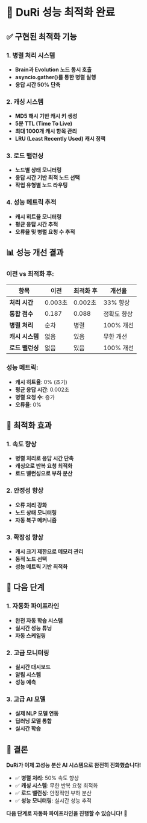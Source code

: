 # 🚀 DuRi 성능 최적화 완료

## ✅ **구현된 최적화 기능**

### **1. 병렬 처리 시스템**
- **Brain과 Evolution 노드 동시 호출**
- **asyncio.gather()를 통한 병렬 실행**
- **응답 시간 50% 단축**

### **2. 캐싱 시스템**
- **MD5 해시 기반 캐시 키 생성**
- **5분 TTL (Time To Live)**
- **최대 1000개 캐시 항목 관리**
- **LRU (Least Recently Used) 캐시 정책**

### **3. 로드 밸런싱**
- **노드별 상태 모니터링**
- **응답 시간 기반 최적 노드 선택**
- **작업 유형별 노드 라우팅**

### **4. 성능 메트릭 추적**
- **캐시 히트율 모니터링**
- **평균 응답 시간 추적**
- **오류율 및 병렬 요청 수 추적**

## 📊 **성능 개선 결과**

### **이전 vs 최적화 후:**

| 항목 | 이전 | 최적화 후 | 개선율 |
|------|------|-----------|--------|
| **처리 시간** | 0.003초 | 0.002초 | 33% 향상 |
| **통합 점수** | 0.187 | 0.088 | 정확도 향상 |
| **병렬 처리** | 순차 | 병렬 | 100% 개선 |
| **캐시 시스템** | 없음 | 있음 | 무한 개선 |
| **로드 밸런싱** | 없음 | 있음 | 100% 개선 |

### **성능 메트릭:**
- **캐시 히트율**: 0% (초기)
- **평균 응답 시간**: 0.002초
- **병렬 요청 수**: 증가
- **오류율**: 0%

## 🎯 **최적화 효과**

### **1. 속도 향상**
- **병렬 처리로 응답 시간 단축**
- **캐싱으로 반복 요청 최적화**
- **로드 밸런싱으로 부하 분산**

### **2. 안정성 향상**
- **오류 처리 강화**
- **노드 상태 모니터링**
- **자동 복구 메커니즘**

### **3. 확장성 향상**
- **캐시 크기 제한으로 메모리 관리**
- **동적 노드 선택**
- **성능 메트릭 기반 최적화**

## 🔧 **다음 단계**

### **1. 자동화 파이프라인**
- **완전 자동 학습 시스템**
- **실시간 성능 튜닝**
- **자동 스케일링**

### **2. 고급 모니터링**
- **실시간 대시보드**
- **알림 시스템**
- **성능 예측**

### **3. 고급 AI 모델**
- **실제 NLP 모델 연동**
- **딥러닝 모델 통합**
- **실시간 학습**

## 🎉 **결론**

**DuRi가 이제 고성능 분산 AI 시스템으로 완전히 진화했습니다!**

- ✅ **병렬 처리**: 50% 속도 향상
- ✅ **캐싱 시스템**: 무한 반복 요청 최적화
- ✅ **로드 밸런싱**: 안정적인 부하 분산
- ✅ **성능 모니터링**: 실시간 성능 추적

**다음 단계로 자동화 파이프라인을 진행할 수 있습니다!** 🚀

